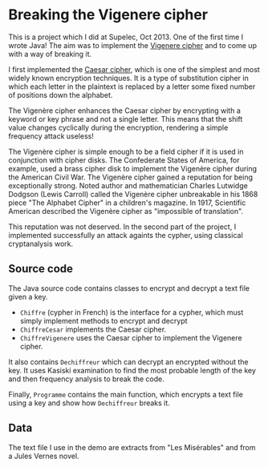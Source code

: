 # Breaking the Vigenere cipher

This is a project which I did at Supelec, Oct 2013. One of the first time I wrote Java! The aim was to implement the [Vigenere cipher](https://en.wikipedia.org/wiki/Vigen%C3%A8re_cipher) and to come up with a way of breaking it.

I first implemented the [Caesar cipher](https://en.wikipedia.org/wiki/Caesar_cipher), which is one of the simplest and most widely known encryption techniques. 
It is a type of substitution cipher in which each letter in the plaintext is replaced by a letter some fixed number of positions down the alphabet. 

The Vigenère cipher enhances the Caesar cipher by encrypting with a keyword or key phrase and not a single letter.
This means that the shift value changes cyclically during the encryption, rendering a simple frequency attack useless!

The Vigenère cipher is simple enough to be a field cipher if it is used in conjunction with cipher disks. The Confederate States of America, for example, used a brass cipher disk to implement the Vigenère cipher during the American Civil War. 
The Vigenère cipher gained a reputation for being exceptionally strong. Noted author and mathematician Charles Lutwidge Dodgson (Lewis Carroll) called the Vigenère cipher unbreakable in his 1868 piece "The Alphabet Cipher" in a children's magazine. In 1917, Scientific American described the Vigenère cipher as "impossible of translation". 

This reputation was not deserved. In the second part of the project, I implemented successfully an attack againts the cypher, using classical cryptanalysis work.

## Source code

The Java source code contains classes to encrypt and decrypt a text file given a key.
* `Chiffre` (cypher in French) is the interface for a cypher, which must simply implement methods to encrypt and decrypt
* `ChiffreCesar` implements the Caesar cipher.
* `ChiffreVigenere` uses the Caesar cipher to implement the Vigenere cipher.

It also contains `Dechiffreur` which can decrypt an encrypted without the key. 
It uses Kasiski examination to find the most probable length of the key and then frequency analysis to break the code.

Finally, `Programme` contains the main function, which encrypts a text file using a key and show how `Dechiffreur` breaks it.

## Data 

The text file I use in the demo are extracts from "Les Misérables" and from a Jules Vernes novel.
